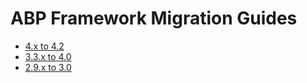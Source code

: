 # ABP Framework Migration Guides

* [4.x to 4.2](Abp-4_2.md)
* [3.3.x to 4.0](Abp-4_0.md)
* [2.9.x to 3.0](../UI/Angular/Migration-Guide-v3.md)

